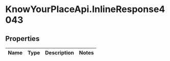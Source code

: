 # KnowYourPlaceApi.InlineResponse4043

## Properties
Name | Type | Description | Notes
------------ | ------------- | ------------- | -------------

